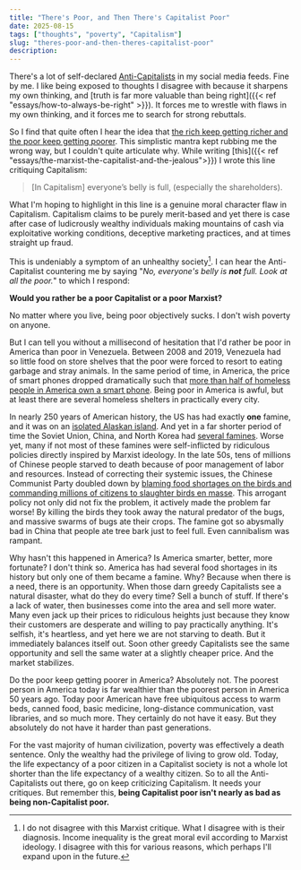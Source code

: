 ```yaml
---
title: "There's Poor, and Then There's Capitalist Poor"
date: 2025-08-15
tags: ["thoughts", "poverty", "Capitalism"]
slug: "theres-poor-and-then-theres-capitalist-poor"
description: 
---
```


There's a lot of self-declared [Anti-Capitalists](https://en.wikipedia.org/wiki/Anti-capitalism) in my social media feeds. Fine by me. I like being exposed to thoughts I disagree with because it sharpens my own thinking, and [truth is far more valuable than being right]({{< ref "essays/how-to-always-be-right" >}}). It forces me to wrestle with flaws in my own thinking, and it forces me to search for strong rebuttals. 

So I find that quite often I hear the idea that [the rich keep getting richer and the poor keep getting poorer](https://en.wikipedia.org/wiki/The_rich_get_richer_and_the_poor_get_poorer). This simplistic mantra kept rubbing me the wrong way, but I couldn't quite articulate why. While writing [this]({{< ref "essays/the-marxist-the-capitalist-and-the-jealous">}}) I wrote this line critiquing Capitalism: 

>[In Capitalism] everyone’s belly is full, (especially the shareholders).

What I'm hoping to highlight in this line is a genuine moral character flaw in Capitalism. Capitalism claims to be purely merit-based and yet there is case after case of ludicrously wealthy individuals making mountains of cash via exploitative working conditions, deceptive marketing practices, and at times straight up fraud. 

This is undeniably a symptom of an unhealthy society[^1]. I can hear the Anti-Capitalist countering me by saying "_No, everyone's belly is **not** full. Look at all the poor._" to which I respond:

**Would you rather be a poor Capitalist or a poor Marxist?**

[^1]: I do not disagree with this Marxist critique. What I disagree with is their diagnosis. Income inequality is the great moral evil according to Marxist ideology. I disagree with this for various reasons, which perhaps I'll expand upon in the future. 

No matter where you live, being poor objectively sucks. I don't wish poverty on anyone. 

But I can tell you without a millisecond of hesitation that I'd rather be poor in America than poor in Venezuela. Between 2008 and 2019, Venezuela had so little food on store shelves that the poor were forced to resort to eating garbage and stray animals. In the same period of time, in America, the price of smart phones dropped dramatically such that [more than half of homeless people in America own a smart phone](https://pmc.ncbi.nlm.nih.gov/articles/PMC6516785/). Being poor in America is awful, but at least there are several homeless shelters in practically every city. 

In nearly 250 years of American history, the US has had exactly **one** famine, and it was on an [isolated Alaskan island](https://en.wikipedia.org/wiki/St._Lawrence_Island_famine). And yet in a far shorter period of time the Soviet Union, China, and North Korea had [several famines](https://en.wikipedia.org/wiki/List_of_famines). Worse yet, many if not most of these famines were self-inflicted by ridiculous policies directly inspired by Marxist ideology. In the late 50s, tens of millions of Chinese people starved to death because of poor management of labor and resources. Instead of correcting their systemic issues, the Chinese Communist Party doubled down by [blaming food shortages on the birds and commanding millions of citizens to slaughter birds en masse](https://en.wikipedia.org/wiki/Four_Pests_campaign). This arrogant policy not only did not fix the problem, it actively made the problem far worse! By killing the birds they took away the natural predator of the bugs, and massive swarms of bugs ate their crops. The famine got so abysmally bad in China that people ate tree bark just to feel full. Even cannibalism was rampant. 

Why hasn't this happened in America? Is America smarter, better, more fortunate? I don't think so. America has had several food shortages in its history but only one of them became a famine. Why? Because when there is a need, there is an opportunity. When those darn greedy Capitalists see a natural disaster, what do they do every time? Sell a bunch of stuff. If there's a lack of water, then businesses come into the area and sell more water. Many even jack up their prices to ridiculous heights just because they know their customers are desperate and willing to pay practically anything. It's selfish, it's heartless, and yet here we are not starving to death. But it immediately balances itself out. Soon other greedy Capitalists see the same opportunity and sell the same water at a slightly cheaper price. And the market stabilizes.

Do the poor keep getting poorer in America? Absolutely not. The poorest person in America today is far wealthier than the poorest person in America 50 years ago. Today poor American have free ubiquitous access to warm beds, canned food, basic medicine, long-distance communication, vast libraries, and so much more. They certainly do not have it easy. But they absolutely do not have it harder than past generations. 

For the vast majority of human civilization, poverty was effectively a death sentence. Only the wealthy had the privilege of living to grow old. Today, the life expectancy of a poor citizen in a Capitalist society is not a whole lot shorter than the life expectancy of a wealthy citizen. So to all the Anti-Capitalists out there, go on keep criticizing Capitalism. It needs your critiques. But remember this, **being Capitalist poor isn't nearly as bad as being non-Capitalist poor.** 